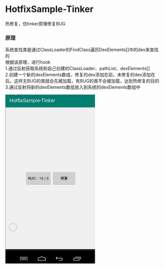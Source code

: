 # HotfixSample-Tinker
热修复，仿tinker原理修复BUG

### 原理
系统查找类是通过ClassLoader的FindClass遍历DexElements[]中的dex来查找的     
根据该原理，进行hook        
1.通过反射获取系统和自己创建的ClassLoader、pathList、dexElements[]      
2.创建一个新的dexElements数组，修复的dex添加在前，未修复的dex添加在后。这样无BUG的类就会先被加载，有BUG的类不会被加载，达到热修复的目的       
3.通过反射将新的dexElements数组放入到系统的dexElements数组中      

![演示gif](https://github.com/CoderWalterXu/HotfixSample-Tinker/blob/master/picture/hotfix-tinker.gif)
